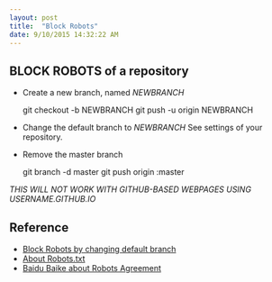 ```yaml
---
layout: post
title:  "Block Robots"
date: 9/10/2015 14:32:22 AM 
---
```


## BLOCK ROBOTS of a repository
- Create a new branch, named *NEWBRANCH*

    git checkout -b NEWBRANCH
    git push -u origin NEWBRANCH

- Change the default branch to *NEWBRANCH*
   See settings of your repository.
  
- Remove the master branch

    git branch -d master
    git push origin :master
    
    
*THIS WILL NOT WORK WITH GITHUB-BASED WEBPAGES USING USERNAME.GITHUB.IO*

## Reference
 - [Block Robots by changing default branch](http://stackoverflow.com/questions/15844905/how-to-stop-google-indexing-my-github-repository)
 - [About Robots.txt](http://www.robotstxt.org/)
 - [Baidu Baike about Robots Agreement](http://baike.baidu.com/view/9274458.htm)
